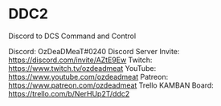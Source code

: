 # DDC2
Discord to DCS Command and Control

Discord: OzDeaDMeaT#0240
Discord Server Invite: https://discord.com/invite/AZtE9Ew
Twitch: https://www.twitch.tv/ozdeadmeat
YouTube: https://www.youtube.com/ozdeadmeat
Patreon: https://www.patreon.com/ozdeadmeat
Trello KAMBAN Board: https://trello.com/b/NerHUp2T/ddc2
